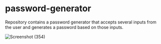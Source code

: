 # password-generator

Repository contains a password generator that accepts several inputs from the user and generates a password based on those inputs.

![Screenshot (354)](https://user-images.githubusercontent.com/74613952/230541078-adfcda46-9c61-4440-8dcb-3ba943f8428d.png)
